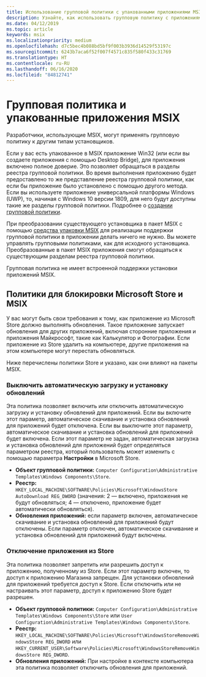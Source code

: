 ```yaml
---
title: Использование групповой политики с упакованными приложениями MSIX
description: Узнайте, как использовать групповую политику с приложениями, преобразованными в пакет MSIX.
ms.date: 04/12/2019
ms.topic: article
keywords: msix
ms.localizationpriority: medium
ms.openlocfilehash: d7c5bec4b088bd5bf9f003b3936d14529f53197c
ms.sourcegitcommit: 6243b7aca6f52f007f4571c835f580f433c31769
ms.translationtype: HT
ms.contentlocale: ru-RU
ms.lasthandoff: 06/16/2020
ms.locfileid: "84812741"
---
```

# <a name="group-policy-and-msix-packaged-apps"></a>Групповая политика и упакованные приложения MSIX

Разработчики, использующие MSIX, могут применять групповую политику к другим типам установщиков.

Если у вас есть упакованное в MSIX приложение Win32 (или если вы создаете приложения с помощью Desktop Bridge), для приложения включено полное доверие. Это позволяет обращаться в разделы реестра групповой политики. Во время выполнения приложению будет предоставлено то же представление реестра групповой политики, как если бы приложение было установлено с помощью другого метода. Если вы используете приложение универсальной платформы Windows (UWP), то, начиная с Windows 10 версии 1809, для него будут доступны такие же разделы групповой политики. Подробнее о [создании групповой политики](https://docs.microsoft.com/openspecs/windows_protocols/ms-gpreg/834da877-264f-4589-9b80-b6b012c8edc3).

При преобразовании существующего установщика в пакет MSIX с помощью [средства упаковки MSIX](mpt-overview.md) для реализации поддержки групповой политики в приложении делать ничего не нужно. Вы можете управлять групповыми политиками, как для исходного установщика. Преобразованные в пакет MSIX приложения смогут обращаться к существующим разделам реестра групповой политики. 

Групповая политика не имеет встроенной поддержки установки приложений MSIX. 

## <a name="policies-for-blocking-microsoft-store-and-msix"></a>Политики для блокировки Microsoft Store и MSIX 

У вас могут быть свои требования к тому, как приложение из Microsoft Store должно выполнять обновления. Такое приложение запускает обновления для других приложений, включая сторонние приложения и приложения Майкрософт, такие как Калькулятор и Фотографии. Если приложение из Store удалить на компьютере, другие приложения на этом компьютере могут перестать обновляться.

Ниже перечислены политики Store и указано, как они влияют на пакеты MSIX.

### <a name="turn-off-automatic-download-and-install-of-updates"></a>Выключить автоматическую загрузку и установку обновлений

Эта политика позволяет включить или отключить автоматическую загрузку и установку обновлений для приложений. Если вы включите этот параметр, автоматическое скачивание и установка обновлений для приложений будет отключена. Если вы выключите этот параметр, автоматическое скачивание и установка обновлений для приложений будет включена. Если этот параметр не задан, автоматическая загрузка и установка обновлений для приложений будет определяться параметром реестра, который пользователь может изменить с помощью параметра **Настройки** в Microsoft Store.

* **Объект групповой политики:** `Computer Configuration\Administrative Templates\Windows Components\Store`.
* **Реестр:** `HKEY_LOCAL_MACHINE\SOFTWARE\Policies\Microsoft\WindowsStore AutoDownload REG_DWORD` (значения: 2 — включено, приложения не будут обновляться; 4 — отключено, приложение будет автоматически обновляться).
* **Обновления приложений:** если параметр включен, автоматическое скачивание и установка обновлений для приложений будут отключены. Если параметр отключен, автоматическое скачивание и установка обновлений для приложений будут включены. 

### <a name="turn-off-store-application"></a>Отключение приложения из Store

Эта политика позволяет запретить или разрешить доступ к приложению, полученному из Store. Если этот параметр включен, то доступ к приложению Магазина запрещен. Для установки обновлений для приложений требуется доступ к Store. Если отключить или не настраивать этот параметр, доступ к приложению Store будет разрешен.

* **Объект групповой политики:** `Computer Configuration\Administrative Templates\Windows Components\Store` или `User Configuration\Administrative Templates\Windows Components\Store`.
* **Реестр:** `HKEY_LOCAL_MACHINE\SOFTWARE\Policies\Microsoft\WindowsStoreRemoveWindowsStore REG_DWORD` или `HKEY_CURRENT_USER\Software\Policies\Microsoft\WindowsStoreRemoveWindowsStore REG_DWORD`.
* **Обновления приложений:** При настройке в контексте компьютера эта политика позволяет отключить обновления для приложений.
